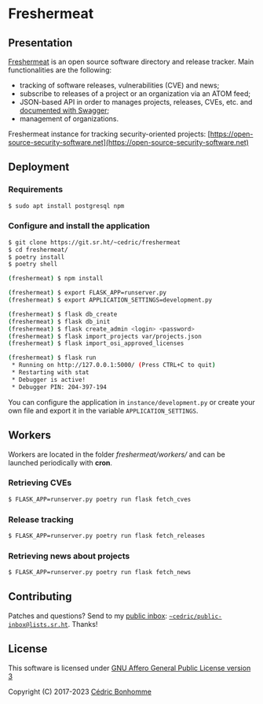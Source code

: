 # Freshermeat

## Presentation

[Freshermeat](https://sr.ht/~cedric/freshermeat) is an open source software
directory and release tracker.
Main functionalities are the following:

- tracking of software releases, vulnerabilities (CVE) and news;
- subscribe to releases of a project or an organization via an ATOM feed;
- JSON-based API in order to manages projects, releases, CVEs, etc. and
  [documented with Swagger](https://open-source-security-software.net/api/v2);
- management of organizations.

Freshermeat instance for tracking security-oriented projects:
[https://open-source-security-software.net](https://open-source-security-software.net)


## Deployment

### Requirements

```bash
$ sudo apt install postgresql npm
```

### Configure and install the application


```bash
$ git clone https://git.sr.ht/~cedric/freshermeat
$ cd freshermeat/
$ poetry install
$ poetry shell

(freshermeat) $ npm install

(freshermeat) $ export FLASK_APP=runserver.py
(freshermeat) $ export APPLICATION_SETTINGS=development.py

(freshermeat) $ flask db_create
(freshermeat) $ flask db_init
(freshermeat) $ flask create_admin <login> <password>
(freshermeat) $ flask import_projects var/projects.json
(freshermeat) $ flask import_osi_approved_licenses

(freshermeat) $ flask run
 * Running on http://127.0.0.1:5000/ (Press CTRL+C to quit)
 * Restarting with stat
 * Debugger is active!
 * Debugger PIN: 204-397-194
```

You can configure the application in ``instance/development.py`` or create
your own file and export it in the variable ``APPLICATION_SETTINGS``.


## Workers

Workers are located in the folder _freshermeat/workers/_ and can be launched
periodically with __cron__.

### Retrieving CVEs

```bash
$ FLASK_APP=runserver.py poetry run flask fetch_cves
```

### Release tracking

```bash
$ FLASK_APP=runserver.py poetry run flask fetch_releases
```

### Retrieving news about projects

```bash
$ FLASK_APP=runserver.py poetry run flask fetch_news
```

## Contributing

Patches and questions? Send to my [public
inbox](https://lists.sr.ht/~cedric/public-inbox):
[`~cedric/public-inbox@lists.sr.ht`](mailto:~cedric/public-inbox@lists.sr.ht).
Thanks!


## License

This software is licensed under
[GNU Affero General Public License version 3](https://www.gnu.org/licenses/agpl-3.0.html)

Copyright (C) 2017-2023 [Cédric Bonhomme](https://www.cedricbonhomme.org)
